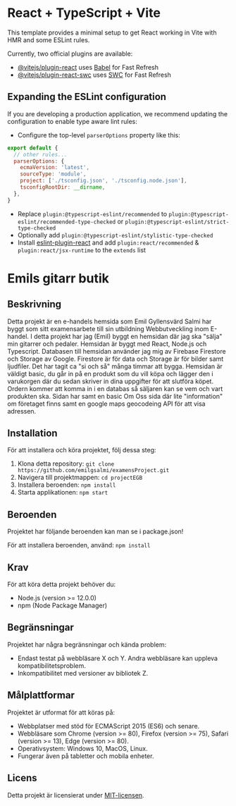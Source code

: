 # React + TypeScript + Vite

This template provides a minimal setup to get React working in Vite with HMR and some ESLint rules.

Currently, two official plugins are available:

- [@vitejs/plugin-react](https://github.com/vitejs/vite-plugin-react/blob/main/packages/plugin-react/README.md) uses [Babel](https://babeljs.io/) for Fast Refresh
- [@vitejs/plugin-react-swc](https://github.com/vitejs/vite-plugin-react-swc) uses [SWC](https://swc.rs/) for Fast Refresh

## Expanding the ESLint configuration

If you are developing a production application, we recommend updating the configuration to enable type aware lint rules:

- Configure the top-level `parserOptions` property like this:

```js
export default {
  // other rules...
  parserOptions: {
    ecmaVersion: 'latest',
    sourceType: 'module',
    project: ['./tsconfig.json', './tsconfig.node.json'],
    tsconfigRootDir: __dirname,
  },
}
```

- Replace `plugin:@typescript-eslint/recommended` to `plugin:@typescript-eslint/recommended-type-checked` or `plugin:@typescript-eslint/strict-type-checked`
- Optionally add `plugin:@typescript-eslint/stylistic-type-checked`
- Install [eslint-plugin-react](https://github.com/jsx-eslint/eslint-plugin-react) and add `plugin:react/recommended` & `plugin:react/jsx-runtime` to the `extends` list

# Emils gitarr butik

## Beskrivning

Detta projekt är en e-handels hemsida som Emil Gyllensvärd Salmi har byggt som sitt examensarbete till sin utbildning Webbutveckling inom E-handel. I detta projekt har jag (Emil) byggt en hemsidan där jag ska "sälja" min gitarrer och pedaler. Hemsidan är byggt med React, Node.js och Typescript. Databasen till hemsidan använder jag mig av Firebase Firestore och Storage av Google. Firestore är för data och Storage är för bilder samt ljudfiler. Det har tagit ca "si och så" många timmar att bygga. 
Hemsidan är väldigt basic, du går in på en produkt som du vill köpa och lägger den i varukorgen där du sedan skriver in dina uppgifter för att slutföra köpet. Ordern kommer att komma in i en databas så säljaren kan se vem och vart produkten ska. Sidan har samt en basic Om Oss sida där lite "information" om företaget finns samt en google maps geocodeing API för att visa adressen.



## Installation

För att installera och köra projektet, följ dessa steg:

1. Klona detta repository: `git clone https://github.com/emilgsalmi/examensProject.git`
2. Navigera till projektmappen: `cd projectEGB`
3. Installera beroenden: `npm install`
4. Starta applikationen: `npm start`

## Beroenden

Projektet har följande beroenden kan man se i package.json!

För att installera beroenden, använd: `npm install`

## Krav

För att köra detta projekt behöver du:

- Node.js (version >= 12.0.0)
- npm (Node Package Manager)

## Begränsningar

Projektet har några begränsningar och kända problem:

- Endast testat på webbläsare X och Y. Andra webbläsare kan uppleva kompatibilitetsproblem.
- Inkompatibilitet med versioner av bibliotek Z.

## Målplattformar

Projektet är utformat för att köras på:

- Webbplatser med stöd för ECMAScript 2015 (ES6) och senare.
- Webbläsare som Chrome (version >= 80), Firefox (version >= 75), Safari (version >= 13), Edge (version >= 80).
- Operativsystem: Windows 10, MacOS, Linux.
- Fungerar även på tabletter och mobila enheter.

## Licens

Detta projekt är licensierat under [MIT-licensen](LICENSE).
